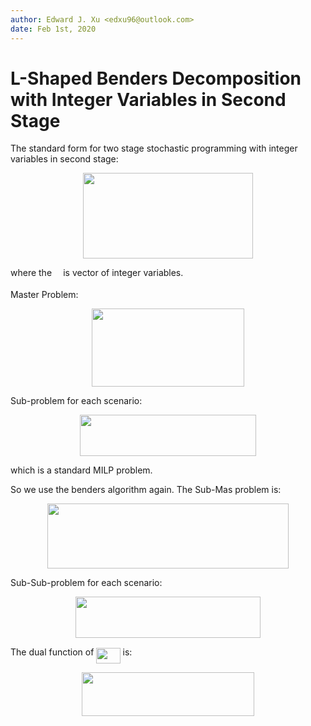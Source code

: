 ```yaml
---
author: Edward J. Xu <edxu96@outlook.com>
date: Feb 1st, 2020
---
```


# L-Shaped Benders Decomposition with Integer Variables in Second Stage

The standard form for two stage stochastic programming with integer variables in second stage:

<p align="center"><img src="/docs/backup/tex/83cc847d6d67d621a8f4b5fff5871719.svg?invert_in_darkmode&sanitize=true" align=middle width=272.36360909999996pt height=136.2407739pt/></p>

where the <img src="/docs/backup/tex/1da18d2de6d16a18e780cd6c435a2936.svg?invert_in_darkmode&sanitize=true" align=middle width=10.239687149999991pt height=14.611878600000017pt/> is vector of integer variables.

Master Problem:

<p align="center"><img src="/docs/backup/tex/df1b4159718bd3f62834f22c1d222a1c.svg?invert_in_darkmode&sanitize=true" align=middle width=243.65503305pt height=124.88648534999999pt/></p>

Sub-problem for each scenario:

<p align="center"><img src="/docs/backup/tex/c92a8955a0d636faacebc5bd0155dfed.svg?invert_in_darkmode&sanitize=true" align=middle width=282.77707095pt height=66.43109055pt/></p>

which is a standard MILP problem.

So we use the benders algorithm again. The Sub-Mas problem is:

<p align="center"><img src="/docs/backup/tex/b2d64852acc906226b7a5577a15a7b78.svg?invert_in_darkmode&sanitize=true" align=middle width=386.0857638pt height=103.49025719999999pt/></p>

Sub-Sub-problem for each scenario:

<p align="center"><img src="/docs/backup/tex/e1b4a2ebb68b144393e1e4aa93f7c769.svg?invert_in_darkmode&sanitize=true" align=middle width=296.49474689999994pt height=66.43109055pt/></p>

The dual function of <img src="/docs/backup/tex/932220c3182ac8c6da7e26dc4bc6b5cd.svg?invert_in_darkmode&sanitize=true" align=middle width=38.321967749999985pt height=24.65753399999998pt/> is:

<p align="center"><img src="/docs/backup/tex/181b4109f1cbb7e6c609376b277c3acc.svg?invert_in_darkmode&sanitize=true" align=middle width=275.93665935pt height=70.16408355pt/></p>
